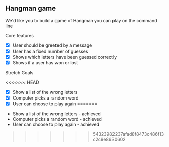## Hangman game

We'd like you to build a game of Hangman you can play on the command line

Core features

- [x] User should be greeted by a message
- [x] User has a fixed number of guesses
- [x] Shows which letters have been guessed correctly
- [x] Shows if a user has won or lost

Stretch Goals

<<<<<<< HEAD
- [x] Show a list of the wrong letters
- [x] Computer picks a random word
- [x] User can choose to play again 
=======
- Show a list of the wrong letters - achieved
- Computer picks a random word - achieved
- User can choose to play again - achieved
>>>>>>> 54323982237afad8f8473c486f13c2c9e8630602
